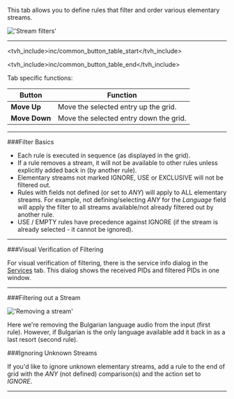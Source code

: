 This tab allows you to define rules that filter and order various 
elementary streams. 

!['Stream filters'](static/img/doc/filters/tab.png)

---

<tvh_include>inc/common_button_table_start</tvh_include>

<tvh_include>inc/common_button_table_end</tvh_include>

Tab specific functions:

Button                 | Function
-----------------------|---------
**Move Up**            | Move the selected entry up the grid.
**Move Down**          | Move the selected entry down the grid. 

---

###Filter Basics

* Each rule is executed in sequence (as displayed in the grid). 
* If a rule removes a stream, it will not be available to other rules
unless explicitly added back in (by another rule).
* Elementary streams not marked IGNORE, USE or EXCLUSIVE will not be 
filtered out.
* Rules with fields not defined (or set to *ANY*) will apply to ALL 
elementary streams. For example, not defining/selecting *ANY* for 
the *Language* field will apply the filter to all streams available/not 
already filtered out by another rule.
* USE / EMPTY rules have precedence against IGNORE (if the stream is 
already selected - it cannot be ignored).

---

###Visual Verification of Filtering

For visual verification of filtering, there is the service 
info dialog in the [Services](class/mpegts_service) tab. 
This dialog shows the received PIDs and filtered PIDs in one window.

---

###Filtering out a Stream

!['Removing a stream'](static/img/doc/filters/example.png)

Here we're removing the Bulgarian language audio from the 
input (first rule). However, if Bulgarian is the only language 
available add it back in as a last resort (second rule).

###Ignoring Unknown Streams

If you'd like to ignore unknown elementary streams, add a rule to the 
end of grid with the *ANY* (not defined) comparison(s) and the 
action set to *IGNORE*.

---
